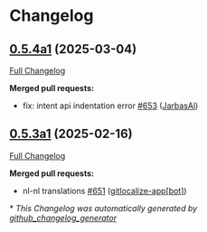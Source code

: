 # Changelog

## [0.5.4a1](https://github.com/OpenVoiceOS/ovos-core/tree/0.5.4a1) (2025-03-04)

[Full Changelog](https://github.com/OpenVoiceOS/ovos-core/compare/0.5.3a1...0.5.4a1)

**Merged pull requests:**

- fix: intent api indentation error [\#653](https://github.com/OpenVoiceOS/ovos-core/pull/653) ([JarbasAl](https://github.com/JarbasAl))

## [0.5.3a1](https://github.com/OpenVoiceOS/ovos-core/tree/0.5.3a1) (2025-02-16)

[Full Changelog](https://github.com/OpenVoiceOS/ovos-core/compare/0.5.2...0.5.3a1)

**Merged pull requests:**

- nl-nl translations [\#651](https://github.com/OpenVoiceOS/ovos-core/pull/651) ([gitlocalize-app[bot]](https://github.com/apps/gitlocalize-app))



\* *This Changelog was automatically generated by [github_changelog_generator](https://github.com/github-changelog-generator/github-changelog-generator)*
